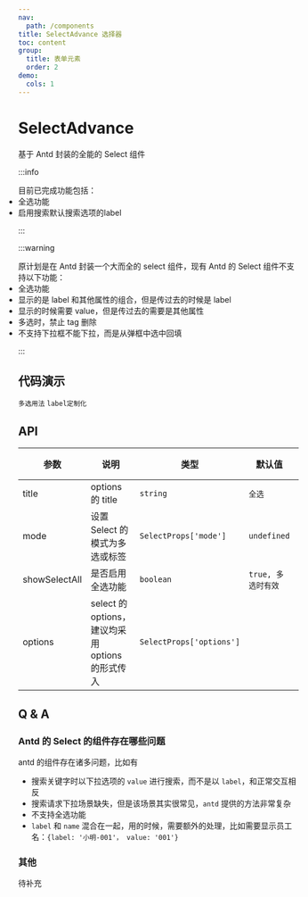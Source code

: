 ```yaml
---
nav:
  path: /components
title: SelectAdvance 选择器
toc: content
group:
  title: 表单元素
  order: 2
demo:
  cols: 1
---
```


# SelectAdvance

基于 Antd 封装的全能的 Select 组件

:::info

<ul style="padding: 0">
  目前已完成功能包括：
  <li>全选功能 </li>
  <li>启用搜索默认搜索选项的label</li>
</ul>
:::

:::warning

<ul style="padding: 0">
  原计划是在 Antd 封装一个大而全的 select 组件，现有 Antd 的 Select 组件不支持以下功能：
  <li>全选功能 </li>
  <li>显示的是 label 和其他属性的组合，但是传过去的时候是 label </li>
  <li>显示的时候需要 value，但是传过去的需要是其他属性 </li>
  <li>多选时，禁止 tag 删除 </li>
  <li>不支持下拉框不能下拉，而是从弹框中选中回填 </li>
</ul>
:::

## 代码演示

<!-- prettier-ignore -->
<code src="./demo/select-all.tsx">多选用法</code>
<code src="./demo/select-label-name.tsx">label定制化</code>

## API

| 参数          | 说明                                             | 类型                     | 默认值             | 版本 |
| ------------- | ------------------------------------------------ | ------------------------ | ------------------ | ---- |
| title         | options 的 title                                 | `string`                 | `全选`             |      |
| mode          | 设置 Select 的模式为多选或标签                   | `SelectProps['mode']`    | `undefined`        |      |
| showSelectAll | 是否启用全选功能                                 | `boolean`                | `true, 多选时有效` |      |
| options       | select 的 options，建议均采用 options 的形式传入 | `SelectProps['options']` |                    |      |

## Q & A

### Antd 的 Select 的组件存在哪些问题

antd 的组件存在诸多问题，比如有

- 搜索关键字时以下拉选项的 `value` 进行搜索，而不是以 `label`，和正常交互相反
- 搜索请求下拉场景缺失，但是该场景其实很常见，`antd` 提供的方法非常复杂
- 不支持全选功能
- `label` 和 `name` 混合在一起，用的时候，需要额外的处理，比如需要显示员工名：`{label: '小明-001'， value: '001'}`

### 其他

待补充
